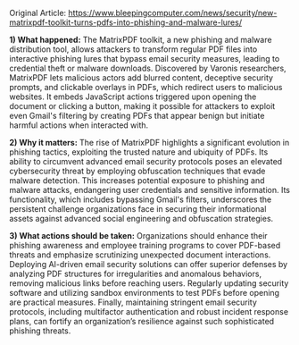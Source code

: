 Original Article: https://www.bleepingcomputer.com/news/security/new-matrixpdf-toolkit-turns-pdfs-into-phishing-and-malware-lures/

**1) What happened:**
The MatrixPDF toolkit, a new phishing and malware distribution tool, allows attackers to transform regular PDF files into interactive phishing lures that bypass email security measures, leading to credential theft or malware downloads. Discovered by Varonis researchers, MatrixPDF lets malicious actors add blurred content, deceptive security prompts, and clickable overlays in PDFs, which redirect users to malicious websites. It embeds JavaScript actions triggered upon opening the document or clicking a button, making it possible for attackers to exploit even Gmail's filtering by creating PDFs that appear benign but initiate harmful actions when interacted with.

**2) Why it matters:**
The rise of MatrixPDF highlights a significant evolution in phishing tactics, exploiting the trusted nature and ubiquity of PDFs. Its ability to circumvent advanced email security protocols poses an elevated cybersecurity threat by employing obfuscation techniques that evade malware detection. This increases potential exposure to phishing and malware attacks, endangering user credentials and sensitive information. Its functionality, which includes bypassing Gmail's filters, underscores the persistent challenge organizations face in securing their informational assets against advanced social engineering and obfuscation strategies.

**3) What actions should be taken:**
Organizations should enhance their phishing awareness and employee training programs to cover PDF-based threats and emphasize scrutinizing unexpected document interactions. Deploying AI-driven email security solutions can offer superior defenses by analyzing PDF structures for irregularities and anomalous behaviors, removing malicious links before reaching users. Regularly updating security software and utilizing sandbox environments to test PDFs before opening are practical measures. Finally, maintaining stringent email security protocols, including multifactor authentication and robust incident response plans, can fortify an organization’s resilience against such sophisticated phishing threats.